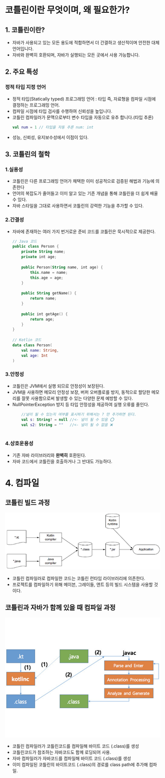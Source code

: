 
# 코틀린이란 무엇이며, 왜 필요한가?
## 1. 코틀린이란?
- 자바가 사용되고 있는 모든 용도에 적합하면서 더 간결하고 생산적이며 안전한 대체 언어입니다.
- 자바와 완벽히 호환되며, 자바가 실행되는 모든 곳에서 사용 가능합니다.

## 2. 주요 특성
### 정적 타입 지정 언어
- 정적 타입(Statically typed) 프로그래밍 언어 : 타입 즉, 자료형을 컴파일 시점에 결정하는 프로그래밍 언어.
- 컴파일 시점에 타입 검사를 수행하여 신뢰성을 높입니다.
- 코틀린 컴파일러가 문맥으로부터 변수 타입을 자동으로 유추 합니다.(타입 추론)
    ```kotlin
    val num = 1 // 타입을 자동 추론 num: int
    ```
- 성능, 신뢰성, 유지보수성에서 이점이 있다.

## 3. 코틀린의 철학
### 1.실용성
- 코틀린은 다른 프로그래밍 언어가 채택한 이미 성공적으로 검증된 해법과 기능에 의존한다
- 언어의 복잡도가 줄어들고 이미 알고 있는 기존 개념을 통해 코틀린을 더 쉽게 배울 수 있다.
- 자바 스타일을 그대로 사용하면서 코틀린의 강력한 기능을 추가할 수 있다.
### 2.간결성
- 자바에 존재하는 여러 가지 번거로운 준비 코드를 코틀린은 묵시적으로 제공한다.
    ```kotlin
    // Java 코드
    public class Person {
        private String name;
        private int age;
    
        public Person(String name, int age) {
            this.name = name;
            this.age = age;
        }
    
        public String getName() {
            return name;
        }
    
        public int getAge() {
            return age;
        }
    }
    
    // Kotlin 코드
    data class Person(
        val name: String,
        val age: Int
    )
    ```
### 3.안정성
- 코틀린은 JVM에서 실행 되므로 안정성이 보장된다.
- JVM을 사용하면 메모리 안정성 보장, 버퍼 오버플로를 방지, 동적으로 할당한 메모리를 잘못 사용함으로써 발생할 수 있는 다양한 문제 예방할 수 있다.
- NullPointerException 방지 등 타입 안정성을 제공하여 실행 오류를 줄인다.
    ```kotlin
        //널이 될 수 있는지 여부를 표시하기 위해서는 ? 만 추가하면 된다.
        val s: String? = null //<- 널이 될 수 있음 ⭕️
        val s2: String = ""   //<- 널이 될 수 없음 ❌
        
    ```
### 4.상호운용성
- 기존 자바 라이브러리와 **완벽히** 호환된다.
- 자바 코드에서 코틀린을 호출하거나 그 반대도 가능하다.

# 4. 컴파일
## 코틀린 빌드 과정
![](./images/ch1-1.png)
- 코틀린 컴파일러로 컴파일한 코드는 코틀린 런타임 라이브러리에 의존한다.
- 프로젝트를 컴파일하기 위해 메이븐, 그레이들, 앤트 등의 빌드 시스템을 사용할 것 이다.
## 코틀린과 자바가 함께 있을 때 컴파일 과정
![](./images/ch1-2.jpeg)
- 코틀린 컴파일러가 코틀린코드를 컴파일해 바이트 코드 (.class)를 생성
- 코틀린코드가 참조하는 자바코드도 함께 로딩되어 사용.
- 자바 컴파일러가 자바코드를 컴파일해 바이트 코드 (.class)를 생성
- 이미 컴파일된 코틀린의 바이트코드 (.class)의 경로를 class path에 추가해 컴파일.

